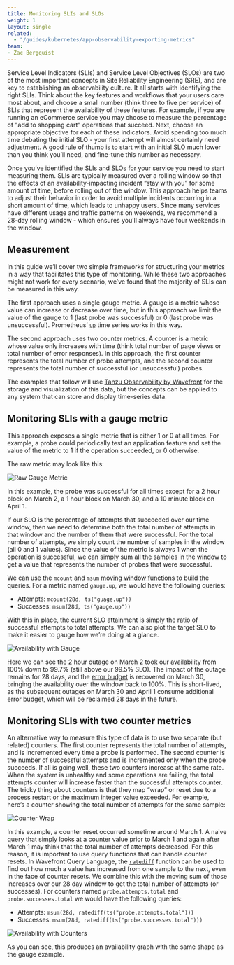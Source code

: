 ```yaml
---
title: Monitoring SLIs and SLOs
weight: 1
layout: single
related:
  - "/guides/kubernetes/app-observability-exporting-metrics"
team:
- Zac Bergquist
---
```


Service Level Indicators (SLIs) and Service Level Objectives (SLOs) are two of
the most important concepts in Site Reliability Engineering (SRE), and are key
to establishing an observability culture. It all starts with identifying the
right SLIs. Think about the key features and workflows that your users care most
about, and choose a small number (think three to five per service) of SLIs that
represent the availability of these features. For example, if you are running an
eCommerce service you may choose to measure the percentage of "add to shopping
cart" operations that succeed. Next, choose an appropriate objective for each of
these indicators. Avoid spending too much time debating the initial SLO - your
first attempt will almost certainly need adjustment. A good rule of thumb is to
start with an initial SLO much lower than you think you’ll need, and fine-tune
this number as necessary.

Once you’ve identified the SLIs and SLOs for your service you need to start
measuring them. SLIs are typically measured over a rolling window so that the
effects of an availability-impacting incident “stay with you” for some amount of
time, before rolling out of the window. This approach helps teams to adjust
their behavior in order to avoid multiple incidents occurring in a short amount
of time, which leads to unhappy users. Since many services have different usage
and traffic patterns on weekends, we recommend a 28-day rolling window - which
ensures you’ll always have four weekends in the window.

## Measurement

In this guide we’ll cover two simple frameworks for structuring your metrics in
a way that facilitates this type of monitoring. While these two approaches might
not work for every scenario, we’ve found that the majority of SLIs can be
measured in this way.

The first approach uses a single gauge metric. A gauge is a metric whose value
can increase or decrease over time, but in this approach we limit the value of
the gauge to 1 (last probe was successful) or 0 (last probe was unsuccessful).
Prometheus’ [`up`](https://prometheus.io/docs/concepts/jobs_instances/) time
series works in this way.

The second approach uses two counter metrics. A counter is a metric whose value
only increases with time (think total number of page views or total number of
error responses). In this approach, the first counter represents the total
number of probe attempts, and the second counter represents the total number of
successful (or unsuccessful) probes.

The examples that follow will use
[Tanzu Observability by Wavefront](https://tanzu.vmware.com/observability) for
the storage and visualization of this data, but the concepts can be applied to
any system that can store and display time-series data.

## Monitoring SLIs with a gauge metric

This approach exposes a single metric that is either 1 or 0 at all times. For
example, a probe could periodically test an application feature and set the
value of the metric to 1 if the operation succeeded, or 0 otherwise.

The raw metric may look like this:

![Raw Gauge Metric](/images/outcomes/app-observability/raw-gauge.png)

In this example, the probe was successful for all times except for a 2 hour
block on March 2, a 1 hour block on March 30, and a 10 minute block on April 1.

If our SLO is the percentage of attempts that succeeded over our time window,
then we need to determine both the total number of attempts in that window and
the number of them that were successful. For the total number of attempts, we
simply count the number of samples in the window (all 0 and 1 values). Since the
value of the metric is always 1 when the operation is successful, we can simply
sum all the samples in the window to get a value that represents the number of
probes that were successful.

We can use the `mcount` and `msum`
[moving window functions](https://docs.wavefront.com/query_language_reference.html#moving-window-time-functions)
to build the queries. For a metric named `gauge.up`, we would have the following
queries:

- Attempts: `mcount(28d, ts("guage.up"))`
- Successes: `msum(28d, ts("gauge.up"))`

With this in place, the current SLO attainment is simply the ratio of
successful attempts to total attempts. We can also plot the target SLO to make
it easier to gauge how we’re doing at a glance.

![Availability with Gauge](/images/outcomes/app-observability/availability-gauge.png)

Here we can see the 2 hour outage on March 2 took our availability from 100%
down to 99.7% (still above our 99.5% SLO). The impact of the outage remains for
28 days, and the
[error budget](https://tanzu.vmware.com/content/blog/thinking-in-error-budgets-how-pivotal-s-cloud-ops-team-used-service-level-objectives-and-other-modern-sre-practices-to-improve-outcomes)
is recovered on March 30, bringing the availability over the window back to
100%. This is short-lived, as the subsequent outages on March 30 and April 1
consume additional error budget, which will be reclaimed 28 days in the future.

## Monitoring SLIs with two counter metrics

An alternative way to measure this type of data is to use two separate (but
related) counters. The first counter represents the total number of attempts,
and is incremented every time a probe is performed. The second counter is the
number of successful attempts and is incremented only when the probe succeeds.
If all is going well, these two counters increase at the same rate. When the
system is unhealthy and some operations are failing, the total attempts counter
will increase faster than the successful attempts counter. The tricky thing
about counters is that they map “wrap” or reset due to a process restart or the
maximum integer value exceeded. For example, here’s a counter showing the total
number of attempts for the same sample:

![Counter Wrap](/images/outcomes/app-observability/counter-wrap.png)

In this example, a counter reset occurred sometime around March 1. A naive query
that simply looks at a counter value prior to March 1 and again after March 1
may think that the total number of attempts decreased. For this reason, it is
important to use query functions that can handle counter resets. In Wavefront
Query Language, the [`ratediff`](https://docs.wavefront.com/ts_ratediff.html)
function can be used to find out how much a value has increased from one sample
to the next, even in the face of counter resets. We combine this with the moving
sum of those increases over our 28 day window to get the total number of
attempts (or successes). For counters named `probe.attempts.total` and
`probe.successes.total` we would have the following queries:

- Attempts: `msum(28d, ratediff(ts("probe.attempts.total")))`
- Successes: `msum(28d, ratediff(ts("probe.successes.total")))`

![Availability with Counters](/images/outcomes/app-observability/availability-counters.png)

As you can see, this produces an availability graph with the same shape as the
gauge example.

